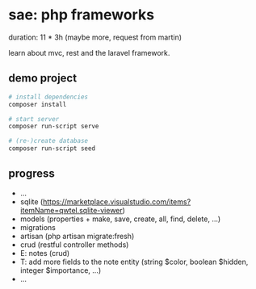 # sae: php frameworks

duration: 11 * 3h (maybe more, request from martin)

learn about mvc, rest and the laravel framework.

## demo project

```bash
# install dependencies
composer install

# start server
composer run-script serve

# (re-)create database
composer run-script seed
```

## progress

- ...
- sqlite (https://marketplace.visualstudio.com/items?itemName=qwtel.sqlite-viewer)
- models (properties + make, save, create, all, find, delete, ...)
- migrations
- artisan (php artisan migrate:fresh)
- crud (restful controller methods)
- E: notes (crud)
- T: add more fields to the note entity (string $color, boolean $hidden, integer $importance, ...)
- ...
